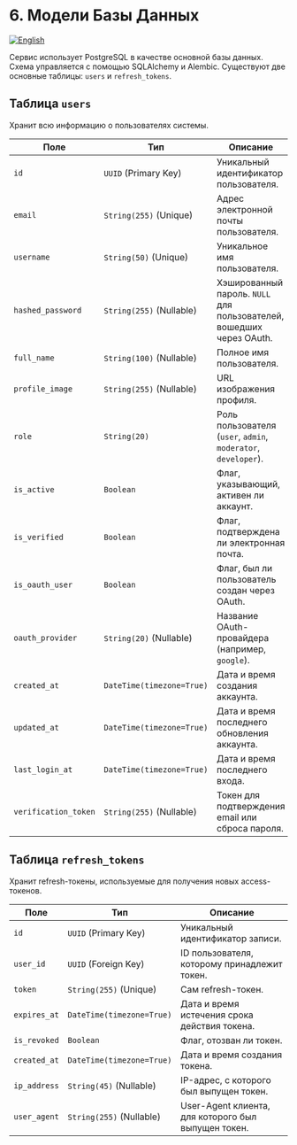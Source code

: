 # 6. Модели Базы Данных

[![English](https://img.shields.io/badge/lang-English-blue)](../en/06_database.md)

Сервис использует PostgreSQL в качестве основной базы данных. Схема управляется с помощью SQLAlchemy и Alembic. Существуют две основные таблицы: `users` и `refresh_tokens`.

## Таблица `users`

Хранит всю информацию о пользователях системы.

| Поле                 | Тип                      | Описание                                                                 |
| -------------------- | ------------------------ | ------------------------------------------------------------------------ |
| `id`                 | `UUID` (Primary Key)     | Уникальный идентификатор пользователя.                                   |
| `email`              | `String(255)` (Unique)   | Адрес электронной почты пользователя.                                    |
| `username`           | `String(50)` (Unique)    | Уникальное имя пользователя.                                             |
| `hashed_password`    | `String(255)` (Nullable) | Хэшированный пароль. `NULL` для пользователей, вошедших через OAuth.    |
| `full_name`          | `String(100)` (Nullable) | Полное имя пользователя.                                                 |
| `profile_image`      | `String(255)` (Nullable) | URL изображения профиля.                                                 |
| `role`               | `String(20)`             | Роль пользователя (`user`, `admin`, `moderator`, `developer`).           |
| `is_active`          | `Boolean`                | Флаг, указывающий, активен ли аккаунт.                                   |
| `is_verified`        | `Boolean`                | Флаг, подтверждена ли электронная почта.                                 |
| `is_oauth_user`      | `Boolean`                | Флаг, был ли пользователь создан через OAuth.                            |
| `oauth_provider`     | `String(20)` (Nullable)  | Название OAuth-провайдера (например, `google`).                          |
| `created_at`         | `DateTime(timezone=True)`| Дата и время создания аккаунта.                                          |
| `updated_at`         | `DateTime(timezone=True)`| Дата и время последнего обновления аккаунта.                             |
| `last_login_at`      | `DateTime(timezone=True)`| Дата и время последнего входа.                                           |
| `verification_token` | `String(255)` (Nullable) | Токен для подтверждения email или сброса пароля.                         |

## Таблица `refresh_tokens`

Хранит refresh-токены, используемые для получения новых access-токенов.

| Поле         | Тип                      | Описание                                                                 |
| ------------ | ------------------------ | ------------------------------------------------------------------------ |
| `id`         | `UUID` (Primary Key)     | Уникальный идентификатор записи.                                         |
| `user_id`    | `UUID` (Foreign Key)     | ID пользователя, которому принадлежит токен.                             |
| `token`      | `String(255)` (Unique)   | Сам refresh-токен.                                                       |
| `expires_at` | `DateTime(timezone=True)`| Дата и время истечения срока действия токена.                            |
| `is_revoked` | `Boolean`                | Флаг, отозван ли токен.                                                  |
| `created_at` | `DateTime(timezone=True)`| Дата и время создания токена.                                            |
| `ip_address` | `String(45)` (Nullable)  | IP-адрес, с которого был выпущен токен.                                  |
| `user_agent` | `String(255)` (Nullable) | User-Agent клиента, для которого был выпущен токен.                      |
